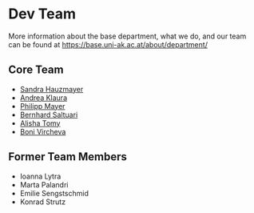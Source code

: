 # Dev Team

More information about the base department, what we do, and our team can be found at
https://base.uni-ak.ac.at/about/department/

## Core Team

- [Sandra Hauzmayer](https://www.dieangewandte.at/jart/prj3/angewandte-2016/main.jart?content-id=1458930944469&Pe-Id=7586)
- [Andrea Klaura](https://www.dieangewandte.at/jart/prj3/angewandte-2016/main.jart?content-id=1458930944469&Pe-Id=8363)
- [Philipp Mayer](https://www.dieangewandte.at/jart/prj3/angewandte-2016/main.jart?content-id=1458930944469&Pe-Id=6962)
- [Bernhard Saltuari](https://www.dieangewandte.at/jart/prj3/angewandte-2016/main.jart?content-id=1458930944469&Pe-Id=8083)
- [Alisha Tomy](https://dieangewandte.at/jart/prj3/angewandte-2016/main.jart?content-id=1458930944469&Pe-Id=9616)
- [Boni Vircheva](https://dieangewandte.at/jart/prj3/angewandte-2016/main.jart?content-id=1458930944469&Pe-Id=9592)

## Former Team Members

- Ioanna Lytra
- Marta Palandri
- Emilie Sengstschmid
- Konrad Strutz
